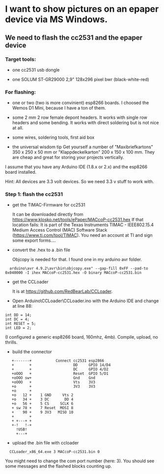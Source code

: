 # I want to show pictures on an epaper device via MS Windows.

## We need to flash the cc2531 and the epaper device

### Target tools:
 * one cc2531 usb dongle

 * one SOLUM ST-GR29000 2,9" 128x296 pixel bwr (black-white-red)

### For flashing:
 * one or two (two is more convinient) esp8266 boards. I choosed the Wemos D1 Mini,
   because I have a ton of them.

 * some 2 mm 2 row female depont headers.
   It works with single row headers and some bending. It works with direct soldering but is
   not nice at all.

 * some wires, soldering tools, first aid box   

* the universal wisdom tip
   Get yourself a number of "Maxibriefkartons" 350 x 250 x 50 mm or 
   "Klappdeckelkarton" 200 x 150 x 100 mm. They are cheap and great for storing 
   your projects vertically.

I assume that you have any Arduino IDE (1.8.x or 2.x) and the esp8266 
board installed.

Hint: All devices are 3.3 volt devices. So we need 3.3 v stuff to work with.

### Step 1: flash the cc2531

- get the TIMAC-Firmware for cc2531

  It can be downloaded directly from https://www.klosko.net/tools/ePaper/MACcoP-cc2531.hex
  If that location fails:
  It is part of the Texas Instruments TIMAC - IEEE802.15.4 Medium Access Control (MAC) Software
  Stack (https://www.ti.com/tool/TIMAC). You need an account at TI and sign some export 
  forms....

- convert the .hex to a .bin file

  Objcopy is needed for that. I found one in my arduino avr folder.
```
  arduino\avr 4.9.2\avr\bin\objcopy.exe" --gap-fill 0xFF --pad-to 0x040000 -I ihex MACcoP-cc2531.hex -O binary MACcoP-cc2531.bin
```

- get the CCLoader

  It is at https://github.com/RedBearLab/CCLoader.

- Open Arduino\CCLoader\CCLoader.ino with the Arduino IDE and change at line 88:
```
int DD = 14;
int DC = 4;
int RESET = 5;
int LED = 2;
```
 (I configured a generic esp8266 board, 160mhz, 4mb). Compile, upload, no thrills.

 - build the connector

```
   +-------+           Connect cc2531 esp2866
   +       +                   DD     GPIO 14/D4
   +       +                   DC     GPIO 4/D2
   +oOOO   +                   Reset  GPIO 5/D1
   +oOOO sw+                   Gnd    Gnd
   +oOOO   +                   Vts    3V3
   +o      +                   3V3    3V3
   +o      +
   +o   12 +    1 GND     Vts 2
   +o   34 +    3 DC       DD 4
   +o   56 +    5 CS     SCLK 6  
   + sw 78 +    7 Reset  MOSI 8 
   +    90 +    9 3V3   MISO 10
   +       +
   + +---+ +
   +-!   !-+
     !USB!
     +---+
```     
 
 - upload the .bin file with ccloader

```
  CCLoader_x86_64.exe 3 MACcoP-cc2531.bin 0
```
  
  You might need to change the com port number (here: 3). You should see some messages 
  and the flashed blocks counting up.





